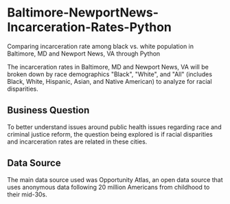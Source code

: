 # Baltimore-NewportNews-Incarceration-Rates-Python
Comparing incarceration rate among black vs. white population in Baltimore, MD and Newport News, VA through Python 

The incarceration rates in Baltimore, MD and Newport News, VA will be broken down by race demographics "Black", "White", and "All" (includes Black, White, Hispanic, Asian, and Native American) to analyze for racial disparities.

## Business Question 
To better understand issues around public health issues regarding race and criminal justice reform, the question being explored is if racial disparities and incarceration rates are related in these cities.

## Data Source 
The main data source used was Opportunity Atlas, an open data source that uses anonymous data following 20 million Americans from childhood to their mid-30s.

